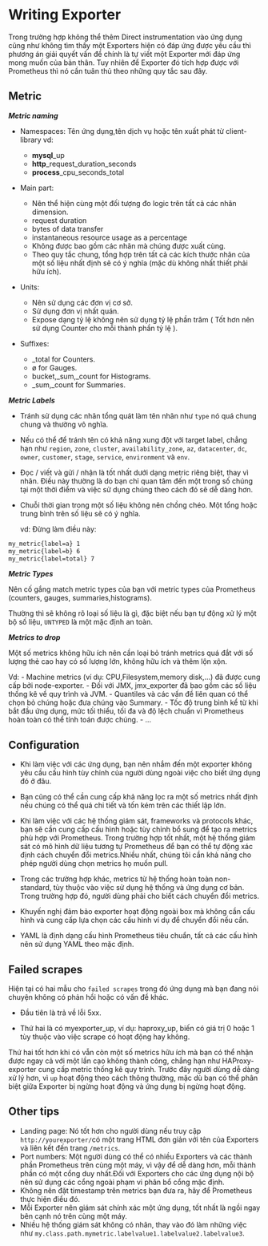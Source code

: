 # Writing Exporter

Trong trường hợp không thể thêm Direct instrumentation vào ứng dụng cũng như không tìm thấy một Exporters hiện có đáp ứng được yêu cầu thì phương án giải quyết vấn đề chính là tự viết một Exporter mới đáp ứng mong muốn của bản thân.
Tuy nhiên để Exporter đó tích hợp được với Prometheus thì nó cần tuân thủ theo những quy tắc sau đây.

## Metric

**_Metric naming_**

* Namespaces: Tên ứng dụng,tên dịch vụ hoặc tên xuất phát từ client-library
vd:  
    - **mysql**_up
    - **http**_request_duration_seconds
    - **process**_cpu_seconds_total

* Main part:
  - Nên thể hiện cùng một đối tượng đo logic trên tất cả các nhãn dimension.
  - request duration
  - bytes of data transfer
  - instantaneous resource usage as a percentage
  - Không được bao gồm các nhãn mà chúng được xuất cùng.
  - Theo quy tắc chung, tổng hợp trên tất cả các kích thước nhãn của một số liệu nhất định sẽ có ý nghĩa (mặc dù không nhất thiết phải hữu ích).
  
* Units:
  - Nên sử dụng các đơn vị cơ sở.
  - Sử dụng đơn vị nhất quán.
  - Expose dạng tỷ lệ không nên sử dụng tỷ lệ phần trăm ( Tốt hơn nên sử dụng Counter cho mỗi thành phần tỷ lệ ).

* Suffixes:
  - _total for Counters.
  - ø for Gauges.
  - bucket,_sum,_count for Histograms.
  - _sum,_count for Summaries.
  
**_Metric Labels_**

* Tránh sử dụng các nhãn tổng quát làm tên nhãn như `type` nó quá chung chung và thường vô nghĩa.
* Nếu có thể để tránh tên có khả năng xung đột với target label, chẳng hạn như `region`, `zone`, `cluster`, `availability_zone`, `az`, `datacenter`, `dc`, `owner`, `customer`, `stage`, `service`, `environment` và `env`.
* Đọc / viết và gửi / nhận là tốt nhất dưới dạng metric riêng biệt, thay vì nhãn. Điều này thường là do bạn chỉ quan tâm đến một trong số chúng tại một thời điểm và việc sử dụng chúng theo cách đó sẽ dễ dàng hơn.
* Chuỗi thời gian trong một số liệu không nên chồng chéo. Một tổng hoặc trung bình trên số liệu sẽ có ý nghĩa.
  
  vd: Đừng làm điều này:

```sh
my_metric{label=a} 1
my_metric{label=b} 6
my_metric{label=total} 7
```

**_Metric Types_**

Nên cố gắng match metric types của bạn với metric types của Prometheus (counters, gauges, summaries,histograms).

Thường thì sẽ không rõ loại số liệu là gì, đặc biệt nếu bạn tự động xử lý một bộ số liệu, `UNTYPED` là một mặc định an toàn.

**_Metrics to drop_**

Một số metrics không hữu ích nên cần loại bỏ tránh metrics quá đắt với số lượng thẻ cao hay có số lượng lớn, không hữu ích và thêm lộn xộn.

Vd: - Machine metrics (ví dụ: CPU,Filesystem,memory disk,...) đã được cung cấp bởi node-exporter.
    - Đối với JMX, jmx_exporter đã bao gồm các số liệu thống kê về quy trình và JVM.
    - Quantiles và các vấn đề liên quan có thể chọn bỏ chúng hoặc đưa chúng vào Summary.
    - Tốc độ trung bình kể từ khi bắt đầu ứng dụng, mức tối thiểu, tối đa và độ lệch chuẩn vì Prometheus hoàn toàn có thể tính toán được chúng.
    - ...

## Configuration

* Khi làm việc với các ứng dụng, bạn nên nhắm đến một exporter không yêu cầu cấu hình tùy chỉnh của người dùng ngoài việc cho biết ứng dụng đó ở đâu.

* Bạn cũng có thể cần cung cấp khả năng lọc ra một số metrics nhất định nếu chúng có thể quá chi tiết và tốn kém trên các thiết lập lớn.

* Khi làm việc với các hệ thống giám sát, frameworks và protocols khác, bạn sẽ cần cung cấp cấu hình hoặc tùy chỉnh bổ sung để tạo ra metrics phù hợp với Prometheus. Trong trường hợp tốt nhất, một hệ thống giám sát có mô hình dữ liệu tương tự Prometheus để bạn có thể tự động xác định cách chuyển đổi metrics.Nhiều nhất, chúng tôi cần khả năng cho phép người dùng chọn metrics họ muốn pull.

* Trong các trường hợp khác, metrics từ hệ thống hoàn toàn non-standard, tùy thuộc vào việc sử dụng hệ thống và ứng dụng cơ bản. Trong trường hợp đó, người dùng phải cho biết cách chuyển đổi metrics.

* Khuyến nghị đảm bảo exporter hoạt động ngoài box mà không cần cấu hình và cung cấp lựa chọn các cấu hình ví dụ để chuyển đổi nếu cần.

* YAML là định dạng cấu hình Prometheus tiêu chuẩn, tất cả các cấu hình nên sử dụng YAML theo mặc định.

## Failed scrapes

Hiện tại có hai mẫu cho `failed scrapes` trong đó ứng dụng mà bạn đang nói chuyện không có phản hồi hoặc có vấn đề khác.

* Đầu tiên là trả về lỗi 5xx.

* Thứ hai là có myexporter_up, ví dụ: haproxy_up, biến có giá trị 0 hoặc 1 tùy thuộc vào việc scrape có hoạt động hay không.

Thứ hai tốt hơn khi có vẫn còn một số metrics hữu ích mà bạn có thể nhận được ngay cả với một lần cạo không thành công, chẳng hạn như HAProxy-exporter cung cấp metric thống kê quy trình. Trước đây người dùng dễ dàng xử lý hơn, vì `up` hoạt động theo cách thông thường, mặc dù bạn có thể phân biệt giữa Exporter bị ngừng hoạt động và ứng dụng bị ngừng hoạt động.

## Other tips

* Landing page: Nó tốt hơn cho người dùng nếu truy cập `http://yourexporter/`có một trang HTML đơn giản với tên của Exporters và liên kết đến trang `/metrics`.
* Port numbers: Một người dùng có thể có nhiều Exporters và các thành phần Prometheus trên cùng một máy, vì vậy để dễ dàng hơn, mỗi thành phần có một cổng duy nhất.Đối với Exporters cho các ứng dụng nội bộ nên sử dụng các cổng ngoài phạm vi phân bổ cổng mặc định.
* Không nên đặt timestamp trên metrics bạn đưa ra, hãy để Prometheus thực hiện điều đó.
* Mỗi Exporter nên giám sát chính xác một ứng dụng, tốt nhất là ngồi ngay bên cạnh nó trên cùng một máy.
* Nhiều hệ thống giám sát không có nhãn, thay vào đó làm những việc như `my.class.path.mymetric.labelvalue1.labelvalue2.labelvalue3`.
